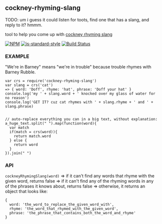 cockney-rhyming-slang
----------------

TODO: um i guess it could listen for toots, find one that has a slang, and reply to it? hmmm.

tool to help you come up with [cockney rhyming slang](https://en.wikipedia.org/wiki/Rhyming_slang)

[![NPM](https://nodei.co/npm/cockney-rhyming-slang.png)](https://nodei.co/npm/cockney-rhyming-slang/)
[![js-standard-style](https://img.shields.io/badge/code%20style-standard-brightgreen.svg?style=flat)](https://github.com/feross/standard)
[![Build Status](https://secure.travis-ci.org/coleww/cockney-rhyming-slang.png)](http://travis-ci.org/coleww/cockney-rhyming-slang)

### EXAMPLE

"We're in Barney" means "we're in trouble" because trouble rhymes with Barney Rubble.

```
var crs = require('cockney-rhyming-slang')
var slang = crs('cat')
=> { word: 'Doff', rhyme: 'hat', phrase: 'Doff your hat' }
console.log('my ' + slang.word + ' knocked over my glass of water for no reason')
console.log('GET IT? cuz cat rhymes with ' + slang.rhyme + ' and ' + slang.phrase)


// auto-replace everything you can in a big text, without explanation:
a_huge_text.split(" ").map(function(word){
  var match
  if(match = crs(word)){
    return match.word
  } else {
    return word
  }
}).join(" ")
```

### API

`cockneyRhymingSlang(word)`
=> if it can't find any words that rhyme with the given word, returns false
=> if it can't find any of the rhyming words in any of the phrases it knows about, returns false
=> otherwise, it returns an object that looks like:

```
{
  word: 'the_word_to_replace_the_given_word_with',
  rhyme: 'the_word_that_rhymed_with_the_given_word',
  phrase: 'the_phrase_that_contains_both_the_word_and_rhyme'
}
```